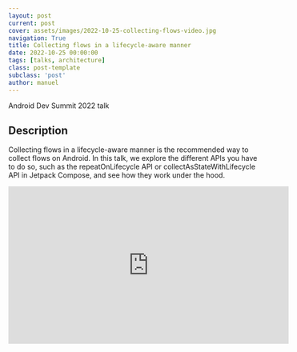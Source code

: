 ```yaml
---
layout: post
current: post
cover: assets/images/2022-10-25-collecting-flows-video.jpg
navigation: True
title: Collecting flows in a lifecycle-aware manner
date: 2022-10-25 00:00:00
tags: [talks, architecture]
class: post-template
subclass: 'post'
author: manuel
---
```


Android Dev Summit 2022 talk

## Description 

Collecting flows in a lifecycle-aware manner is the recommended way to collect flows on Android. In this talk, we explore the different APIs you have to do so, such as the repeatOnLifecycle API or collectAsStateWithLifecycle API in Jetpack Compose, and see how they work under the hood.

<iframe width="560" height="315" src="https://www.youtube.com/embed/6hNXFs1fYaY" title="YouTube video player" frameborder="0" allow="accelerometer; autoplay; clipboard-write; encrypted-media; gyroscope; picture-in-picture; web-share" allowfullscreen></iframe>
